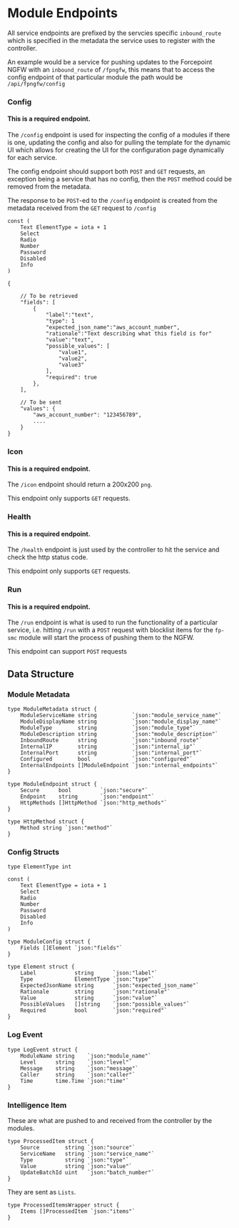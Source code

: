 # Module Endpoints
All service endpoints are prefixed by the servcies specific `inbound_route` which is specified in the metadata the service uses to register with the controller. 

An example would be a service for pushing updates to the Forcepoint NGFW with an `inbound_route` of `/fpngfw`, this means that to access the config endpoint of that particular module the path would be `/api/fpngfw/config`
### Config
#### This is a required endpoint.
The `/config` endpoint is used for inspecting the config of a modules if there is one, updating the config and also for pulling the template for the dynamic UI which allows for creating the UI for the configuration page dynamically for each service.

The config endpoint should support both `POST` and `GET` requests, an exception being a service that has no config, then the `POST` method could be removed from the metadata.

The response to be `POST`-ed to the `/config` endpoint is created from the metadata received from the `GET` request to `/config`


```
const (
	Text ElementType = iota + 1
	Select
	Radio
	Number
	Password
	Disabled
	Info
)

{

    // To be retrieved
    "fields": [
        {
            "label":"text",
            "type": 1
            "expected_json_name":"aws_account_number",
            "rationale":"Text describing what this field is for"
            "value":"text",
            "possible_values": [
                "value1",
                "value2",
                "value3"
            ],
            "required": true
        },
    ],
    
    // To be sent
    "values": {
        "aws_account_number": "123456789",
        ....
    }
}
```
### Icon
#### This is a required endpoint.
The `/icon` endpoint should return a 200x200 `png`.

This endpoint only supports `GET` requests.

### Health
#### This is a required endpoint.
The `/health` endpoint is just used by the controller to hit the service and check the http status code.

This endpoint only supports `GET` requests.

### Run
#### This is a required endpoint.
The `/run` endpoint is what is used to run the functionality of a particular service, i.e. hitting `/run` with a `POST` request with blocklist items for the `fp-smc` module will start the process of pushing them to the NGFW.

This endpoint can support `POST` requests

## Data Structure
### Module Metadata
```
type ModuleMetadata struct {
	ModuleServiceName string           `json:"module_service_name"`
	ModuleDisplayName string           `json:"module_display_name"`
	ModuleType        string           `json:"module_type"`
	ModuleDescription string           `json:"module_description"`
	InboundRoute      string           `json:"inbound_route"`
	InternalIP        string           `json:"internal_ip"`
	InternalPort      string           `json:"internal_port"`
	Configured        bool             `json:"configured"`
	InternalEndpoints []ModuleEndpoint `json:"internal_endpoints"`
}

type ModuleEndpoint struct {
	Secure      bool         `json:"secure"`
	Endpoint    string       `json:"endpoint"`
	HttpMethods []HttpMethod `json:"http_methods"`
}

type HttpMethod struct {
	Method string `json:"method"`
}
```
### Config Structs
```
type ElementType int

const (
	Text ElementType = iota + 1
	Select
	Radio
	Number
	Password
	Disabled
	Info
)

type ModuleConfig struct {
	Fields []Element `json:"fields"`
}

type Element struct {
	Label            string      `json:"label"`
	Type             ElementType `json:"type"`
	ExpectedJsonName string      `json:"expected_json_name"`
	Rationale        string      `json:"rationale"`
	Value            string      `json:"value"`
	PossibleValues   []string    `json:"possible_values"`
	Required         bool        `json:"required"`
}
```
### Log Event
```
type LogEvent struct {
	ModuleName string    `json:"module_name"`
	Level      string    `json:"level"`
	Message    string    `json:"message"`
	Caller     string    `json:"caller"`
	Time       time.Time `json:"time"`
}
```
### Intelligence Item
These are what are pushed to and received from the controller by the modules.  

```
type ProcessedItem struct {
	Source        string `json:"source"`
	ServiceName   string `json:"service_name"`
	Type          string `json:"type"`
	Value         string `json:"value"`
	UpdateBatchId uint   `json:"batch_number"`
}
```
They are sent as `Lists`.  

```
type ProcessedItemsWrapper struct {
	Items []ProcessedItem `json:"items"`
}
```